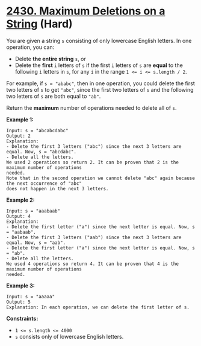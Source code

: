 # [2430. Maximum Deletions on a String][link] (Hard)

[link]: https://leetcode.com/problems/maximum-deletions-on-a-string/

You are given a string `s` consisting of only lowercase English letters. In one operation, you can:

- Delete **the entire string** `s`, or
- Delete the **first** `i` letters of `s` if the first `i` letters of `s` are **equal** to the
following `i` letters in `s`, for any `i` in the range `1 <= i <= s.length / 2`.

For example, if `s = "ababc"`, then in one operation, you could delete the first two letters of `s`
to get `"abc"`, since the first two letters of `s` and the following two letters of `s` are both
equal to `"ab"`.

Return the **maximum** number of operations needed to delete all of  `s`.

**Example 1:**

```
Input: s = "abcabcdabc"
Output: 2
Explanation:
- Delete the first 3 letters ("abc") since the next 3 letters are equal. Now, s = "abcdabc".
- Delete all the letters.
We used 2 operations so return 2. It can be proven that 2 is the maximum number of operations
needed.
Note that in the second operation we cannot delete "abc" again because the next occurrence of "abc"
does not happen in the next 3 letters.
```

**Example 2:**

```
Input: s = "aaabaab"
Output: 4
Explanation:
- Delete the first letter ("a") since the next letter is equal. Now, s = "aabaab".
- Delete the first 3 letters ("aab") since the next 3 letters are equal. Now, s = "aab".
- Delete the first letter ("a") since the next letter is equal. Now, s = "ab".
- Delete all the letters.
We used 4 operations so return 4. It can be proven that 4 is the maximum number of operations
needed.
```

**Example 3:**

```
Input: s = "aaaaa"
Output: 5
Explanation: In each operation, we can delete the first letter of s.
```

**Constraints:**

- `1 <= s.length <= 4000`
- `s` consists only of lowercase English letters.
